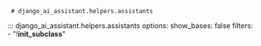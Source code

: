      # django_ai_assistant.helpers.assistants

::: django_ai_assistant.helpers.assistants
    options:
        show_bases: false
        filters:
            - "!__init_subclass__"
